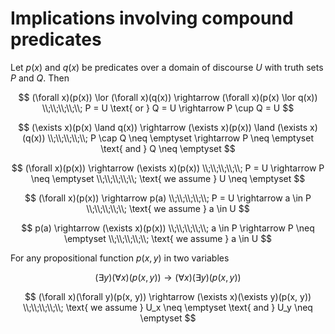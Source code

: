 # Implications involving compound predicates

Let $p(x)$ and $q(x)$ be predicates over a domain of discourse $U$ with truth sets $P$ and $Q$. Then

$$
(\forall x)(p(x)) \lor (\forall x)(q(x)) \rightarrow (\forall x)(p(x) \lor q(x))
\\;\\;\\;\\;\\;
P = U \text{ or } Q = U \rightarrow P \cup Q = U
$$

$$
(\exists x)(p(x) \land q(x)) \rightarrow (\exists x)(p(x)) \land (\exists x)(q(x))
\\;\\;\\;\\;\\;
P \cap Q \neq \emptyset \rightarrow P \neq \emptyset \text{ and } Q \neq \emptyset
$$

$$
(\forall x)(p(x)) \rightarrow (\exists x)(p(x))
\\;\\;\\;\\;\\;
P = U \rightarrow P \neq \emptyset
\\;\\;\\;\\;\\;
\text{ we assume } U \neq \emptyset
$$

$$
(\forall x)(p(x)) \rightarrow p(a)
\\;\\;\\;\\;\\;
P = U \rightarrow a \in P
\\;\\;\\;\\;\\;
\text{ we assume } a \in U
$$

$$
p(a) \rightarrow (\exists x)(p(x))
\\;\\;\\;\\;\\;
a \in P \rightarrow P \neq \emptyset
\\;\\;\\;\\;\\;
\text{ we assume } a \in U
$$

For any propositional function $p(x, y)$ in two variables

$$
(\exists y)(\forall x)(p(x, y)) \rightarrow (\forall x)(\exists y)(p(x, y))
$$

$$
(\forall x)(\forall y)(p(x, y)) \rightarrow (\exists x)(\exists y)(p(x, y))
\\;\\;\\;\\;\\;
\text{ we assume } U_x \neq \emptyset \text{ and } U_y \neq \emptyset
$$